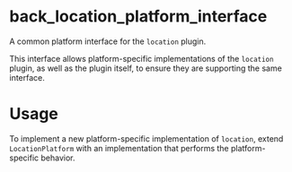 # back_location_platform_interface

A common platform interface for the `location` plugin.

This interface allows platform-specific implementations of the `location` plugin, as well as the plugin itself, to ensure they are supporting the same interface.

# Usage

To implement a new platform-specific implementation of `location`, extend `LocationPlatform` with an implementation that performs the platform-specific behavior.
